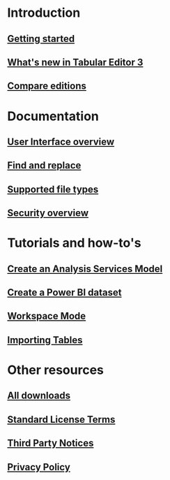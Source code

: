 ﻿# Introduction
## [Getting started](getting-started.md)
## [What's new in Tabular Editor 3](whats-new.md)
## [Compare editions](editions.md)

# Documentation
## [User Interface overview](basic-interface.md)
## [Find and replace](find-replace.md)
## [Supported file types](supported-files.md)
## [Security overview](security-privacy.md)

# Tutorials and how-to's
## [Create an Analysis Services Model](new-as-model.md)
## [Create a Power BI dataset](new-pbi-model.md)
## [Workspace Mode](workspace-mode.md)
## [Importing Tables](importing-tables.md)

# Other resources
## [All downloads](downloads.md)
## [Standard License Terms](te3-eula.md)
## [Third Party Notices](third-party-notices.md)
## [Privacy Policy](privacy-policy.md)
